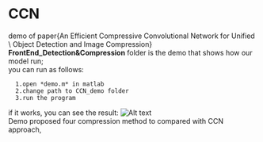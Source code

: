 # CCN
demo of paper{An Efficient Compressive Convolutional Network for Unified \\ Object Detection and Image Compression}  
**FrontEnd_Detection&Compression** folder is the demo that shows how our model run;  
you can run as follows:  

      1.open *demo.m* in matlab
      2.change path to CCN_demo folder
      3.run the program
if it works, you can see the result:
![Alt text](https://github.com/sosaaaad2/CCN/blob/master/CCN_demo/src/cat.jpg)  
Demo proposed four compression method to compared with CCN approach, 
